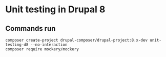 # Unit testing in Drupal 8

## Commands run

```
composer create-project drupal-composer/drupal-project:8.x-dev unit-testing-d8 --no-interaction
composer require mockery/mockery
```
